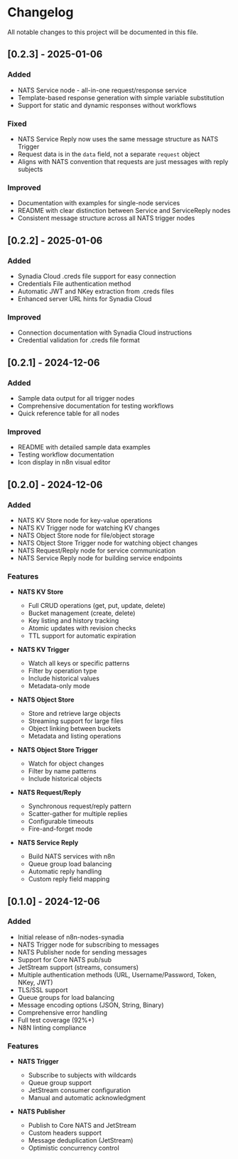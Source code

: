 # Changelog

All notable changes to this project will be documented in this file.

## [0.2.3] - 2025-01-06

### Added
- NATS Service node - all-in-one request/response service
- Template-based response generation with simple variable substitution
- Support for static and dynamic responses without workflows

### Fixed
- NATS Service Reply now uses the same message structure as NATS Trigger
- Request data is in the `data` field, not a separate `request` object
- Aligns with NATS convention that requests are just messages with reply subjects

### Improved
- Documentation with examples for single-node services
- README with clear distinction between Service and ServiceReply nodes
- Consistent message structure across all NATS trigger nodes

## [0.2.2] - 2025-01-06

### Added
- Synadia Cloud .creds file support for easy connection
- Credentials File authentication method
- Automatic JWT and NKey extraction from .creds files
- Enhanced server URL hints for Synadia Cloud

### Improved
- Connection documentation with Synadia Cloud instructions
- Credential validation for .creds file format

## [0.2.1] - 2024-12-06

### Added
- Sample data output for all trigger nodes
- Comprehensive documentation for testing workflows
- Quick reference table for all nodes

### Improved
- README with detailed sample data examples
- Testing workflow documentation
- Icon display in n8n visual editor

## [0.2.0] - 2024-12-06

### Added
- NATS KV Store node for key-value operations
- NATS KV Trigger node for watching KV changes
- NATS Object Store node for file/object storage
- NATS Object Store Trigger node for watching object changes
- NATS Request/Reply node for service communication
- NATS Service Reply node for building service endpoints

### Features
- **NATS KV Store**
  - Full CRUD operations (get, put, update, delete)
  - Bucket management (create, delete)
  - Key listing and history tracking
  - Atomic updates with revision checks
  - TTL support for automatic expiration
  
- **NATS KV Trigger**
  - Watch all keys or specific patterns
  - Filter by operation type
  - Include historical values
  - Metadata-only mode

- **NATS Object Store**
  - Store and retrieve large objects
  - Streaming support for large files
  - Object linking between buckets
  - Metadata and listing operations
  
- **NATS Object Store Trigger**
  - Watch for object changes
  - Filter by name patterns
  - Include historical objects

- **NATS Request/Reply**
  - Synchronous request/reply pattern
  - Scatter-gather for multiple replies
  - Configurable timeouts
  - Fire-and-forget mode
  
- **NATS Service Reply**
  - Build NATS services with n8n
  - Queue group load balancing
  - Automatic reply handling
  - Custom reply field mapping

## [0.1.0] - 2024-12-06

### Added
- Initial release of n8n-nodes-synadia
- NATS Trigger node for subscribing to messages
- NATS Publisher node for sending messages
- Support for Core NATS pub/sub
- JetStream support (streams, consumers)
- Multiple authentication methods (URL, Username/Password, Token, NKey, JWT)
- TLS/SSL support
- Queue groups for load balancing
- Message encoding options (JSON, String, Binary)
- Comprehensive error handling
- Full test coverage (92%+)
- N8N linting compliance

### Features
- **NATS Trigger**
  - Subscribe to subjects with wildcards
  - Queue group support
  - JetStream consumer configuration
  - Manual and automatic acknowledgment
  
- **NATS Publisher**
  - Publish to Core NATS and JetStream
  - Custom headers support
  - Message deduplication (JetStream)
  - Optimistic concurrency control